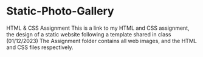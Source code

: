 # Static-Photo-Gallery
HTML & CSS Assignment 
This is a link to my HTML and CSS assignment, the design of a static website following a template shared in class (01/12/2023)
The Assignment folder contains all web images, and the HTML and CSS files respectively. 
